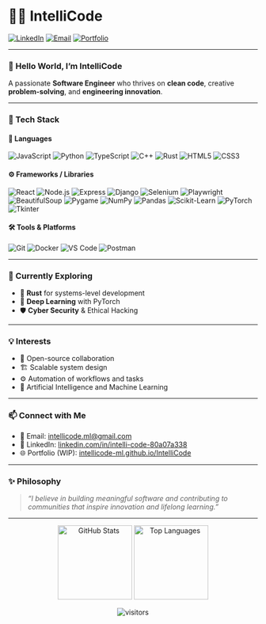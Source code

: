 # 👨‍💻 IntelliCode

[![LinkedIn](https://img.shields.io/badge/LinkedIn-blue?style=flat-square&logo=linkedin&logoColor=white&link=https://www.linkedin.com/in/intelli-code-80a07a338/)](https://www.linkedin.com/in/intelli-code-80a07a338/)
[![Email](https://img.shields.io/badge/Email-intellicode.ml@gmail.com-red?style=flat-square&logo=gmail&logoColor=white)](mailto:intellicode.ml@gmail.com)
[![Portfolio](https://img.shields.io/badge/Portfolio-Coming%20Soon-6f42c1?style=flat-square&logo=githubpages&logoColor=white)](https://intellicode-ml.github.io/IntelliCode/index.html)

---

### 👋 Hello World, I’m **IntelliCode**  
A passionate **Software Engineer** who thrives on **clean code**, creative **problem-solving**, and **engineering innovation**.

---

### 🚀 Tech Stack

#### 🔧 Languages
![JavaScript](https://img.shields.io/badge/-JavaScript-black?style=flat-square&logo=javascript)
![Python](https://img.shields.io/badge/-Python-black?style=flat-square&logo=python)
![TypeScript](https://img.shields.io/badge/-TypeScript-black?style=flat-square&logo=typescript)
![C++](https://img.shields.io/badge/-C++-black?style=flat-square&logo=cplusplus)
![Rust](https://img.shields.io/badge/-Rust-black?style=flat-square&logo=rust)
![HTML5](https://img.shields.io/badge/-HTML5-black?style=flat-square&logo=html5)
![CSS3](https://img.shields.io/badge/-CSS3-black?style=flat-square&logo=css3)

#### ⚙️ Frameworks / Libraries
![React](https://img.shields.io/badge/-React-black?style=flat-square&logo=react)
![Node.js](https://img.shields.io/badge/-Node.js-black?style=flat-square&logo=node.js)
![Express](https://img.shields.io/badge/-Express-black?style=flat-square&logo=express)
![Django](https://img.shields.io/badge/-Django-black?style=flat-square&logo=django)
![Selenium](https://img.shields.io/badge/-Selenium-black?style=flat-square&logo=selenium)
![Playwright](https://img.shields.io/badge/-Playwright-black?style=flat-square&logo=playwright)
![BeautifulSoup](https://img.shields.io/badge/-Bs4-black?style=flat-square&logo=python)
![Pygame](https://img.shields.io/badge/-Pygame-black?style=flat-square&logo=python)
![NumPy](https://img.shields.io/badge/-NumPy-black?style=flat-square&logo=numpy)
![Pandas](https://img.shields.io/badge/-Pandas-black?style=flat-square&logo=pandas)
![Scikit-Learn](https://img.shields.io/badge/-Scikit--Learn-black?style=flat-square&logo=scikit-learn)
![PyTorch](https://img.shields.io/badge/-PyTorch-black?style=flat-square&logo=pytorch)
![Tkinter](https://img.shields.io/badge/-Tkinter-black?style=flat-square&logo=python)

#### 🛠 Tools & Platforms
![Git](https://img.shields.io/badge/-Git-black?style=flat-square&logo=git)
![Docker](https://img.shields.io/badge/-Docker-black?style=flat-square&logo=docker)
![VS Code](https://img.shields.io/badge/-VSCode-black?style=flat-square&logo=visual-studio-code)
![Postman](https://img.shields.io/badge/-Postman-black?style=flat-square&logo=postman)

---

### 🌱 Currently Exploring
- 🦀 **Rust** for systems-level development  
- 🧠 **Deep Learning** with PyTorch  
- 🛡️ **Cyber Security** & Ethical Hacking  

---

### 💡 Interests
- 🧩 Open-source collaboration  
- 🏗️ Scalable system design  
- ⚙️ Automation of workflows and tasks  
- 🤖 Artificial Intelligence and Machine Learning  

---

### 📫 Connect with Me
- 📧 Email: [intellicode.ml@gmail.com](mailto:intellicode.ml@gmail.com)  
- 💼 LinkedIn: [linkedin.com/in/intelli-code-80a07a338](https://www.linkedin.com/in/intelli-code-80a07a338/)  
- 🌐 Portfolio (WIP): [intellicode-ml.github.io/IntelliCode](https://intellicode-ml.github.io/IntelliCode/index.html)

---

### ✨ Philosophy
> *“I believe in building meaningful software and contributing to communities that inspire innovation and lifelong learning.”*

---

<!-- GitHub Stats -->
<p align="center">
  <img src="https://github-readme-stats.vercel.app/api?username=intellicode-ml&show_icons=true&theme=radical" alt="GitHub Stats" height="150"/>
  <img src="https://github-readme-stats.vercel.app/api/top-langs/?username=intellicode-ml&layout=compact&theme=radical" alt="Top Languages" height="150"/>
</p>

<!-- Visitor Badge -->
<p align="center">
  <img src="https://komarev.com/ghpvc/?username=intellicode-ml&style=flat-square&color=brightgreen" alt="visitors"/>
</p>
